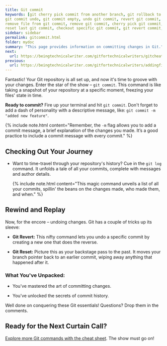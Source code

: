 ```yaml
---
title: Git commit
keywords: [git cherry pick commit from another branch, git rollback to previous commit, git move commit to another branch, git checkout specific commit, git undo local commit, git reset hard, git commit message, git commit and push, git commit history, git commit revert, git commit amend message
git commit undo, git commit empty, undo git commit, revert git commit, change git commit message
remove file from git commit, remove git commit, cherry pick git commit, revert to previous git commit
reset last git commit, checkout specific git commit, git revert commit, git undo commit, git revert last commit, git revert to previous commit, git change commit message, git cherry pick commit, git checkout commit, git reset last commit, git remove commit, git remove file from commit]
sidebar: sidebar
permalink: gitcommit.html
folder: mydoc
summary: "This page provides information on committing changes in Git."
next:
  url: https://beingtechnicalwriter.com/gitfortechnicalwriters/gitcheatsheet.html
previous:
  url: https://beingtechnicalwriter.com/gitfortechnicalwriters/addingfiles.html
---
```


Fantastic! Your Git repository is all set up, and now it's time to groove with your changes. Enter the star of the show – `git commit`. This command is like taking a snapshot of your repository at a specific moment, freezing your files' state in time.

**Ready to commit?** Fire up your terminal and hit `git commit`. Don't forget to add a dash of personality with a descriptive message, like: `git commit -m "added new feature"`.

{% include note.html content="Remember, the `-m` flag allows you to add a commit message, a brief explanation of the changes you made. It’s a good practice to include a commit message with every commit." %}

## Checking Out Your Journey

* Want to time-travel through your repository's history? Cue in the `git log` command. It unfolds a tale of all your commits, complete with messages and author details.

    {% include note.html content="This magic command unveils a list of all your commits, spillin' the beans on the changes made, who made them, and when." %}

## Rewind and Replay

Now, for the encore – undoing changes. Git has a couple of tricks up its sleeve:

* **Git Revert:** This nifty command lets you undo a specific commit by creating a new one that does the reverse.

* **Git Reset:** Picture this as your backstage pass to the past. It moves your branch pointer back to an earlier commit, wiping away anything that happened after it.

### What You've Unpacked:

* You've mastered the art of committing changes.
  
* You've unlocked the secrets of commit history.

Well done on conquering these Git essentials! Questions? Drop them in the comments.

## Ready for the Next Curtain Call?
[Explore more Git commands with the cheat sheet](/cheatsheet.md). The show must go on!